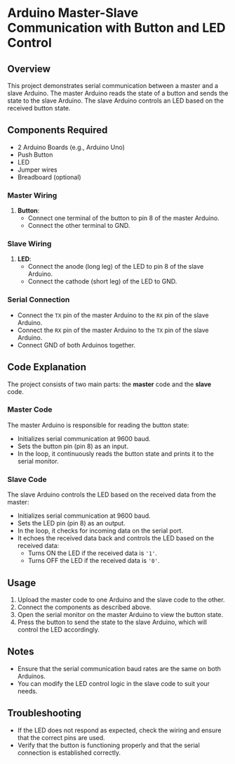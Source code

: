 # Arduino Master-Slave Communication with Button and LED Control

## Overview

This project demonstrates serial communication between a master and a slave Arduino. The master Arduino reads the state of a button and sends the state to the slave Arduino. The slave Arduino controls an LED based on the received button state.

## Components Required

- 2 Arduino Boards (e.g., Arduino Uno)
- Push Button
- LED
- Jumper wires
- Breadboard (optional)

### Master Wiring

1. **Button**:
   - Connect one terminal of the button to pin 8 of the master Arduino.
   - Connect the other terminal to GND.

### Slave Wiring

1. **LED**:
   - Connect the anode (long leg) of the LED to pin 8 of the slave Arduino.
   - Connect the cathode (short leg) of the LED to GND.

### Serial Connection

- Connect the `TX` pin of the master Arduino to the `RX` pin of the slave Arduino.
- Connect the `RX` pin of the master Arduino to the `TX` pin of the slave Arduino.
- Connect GND of both Arduinos together.

## Code Explanation

The project consists of two main parts: the **master** code and the **slave** code.

### Master Code

The master Arduino is responsible for reading the button state:

- Initializes serial communication at 9600 baud.
- Sets the button pin (pin 8) as an input.
- In the loop, it continuously reads the button state and prints it to the serial monitor.

### Slave Code

The slave Arduino controls the LED based on the received data from the master:

- Initializes serial communication at 9600 baud.
- Sets the LED pin (pin 8) as an output.
- In the loop, it checks for incoming data on the serial port. 
- It echoes the received data back and controls the LED based on the received data:
  - Turns ON the LED if the received data is `'1'`.
  - Turns OFF the LED if the received data is `'0'`.

## Usage

1. Upload the master code to one Arduino and the slave code to the other.
2. Connect the components as described above.
3. Open the serial monitor on the master Arduino to view the button state.
4. Press the button to send the state to the slave Arduino, which will control the LED accordingly.

## Notes

- Ensure that the serial communication baud rates are the same on both Arduinos.
- You can modify the LED control logic in the slave code to suit your needs.

## Troubleshooting

- If the LED does not respond as expected, check the wiring and ensure that the correct pins are used.
- Verify that the button is functioning properly and that the serial connection is established correctly.
